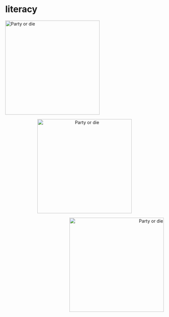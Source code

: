 # literacy
<p align="left">
  <img src="https://media.tenor.com/3_mXIoBPNhoAAAAm/party-parrot.webp" alt="Party or die" width=300>
</p>

<p align="center">
  <img src="https://media.tenor.com/3_mXIoBPNhoAAAAm/party-parrot.webp" alt="Party or die" width=300>
</p>

<p align="right">
  <img src="https://media.tenor.com/3_mXIoBPNhoAAAAm/party-parrot.webp" alt="Party or die" width=300>
</p>

